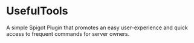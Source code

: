 # UsefulTools
A simple Spigot Plugin that promotes an easy user-experience and quick access to frequent commands for server owners.
